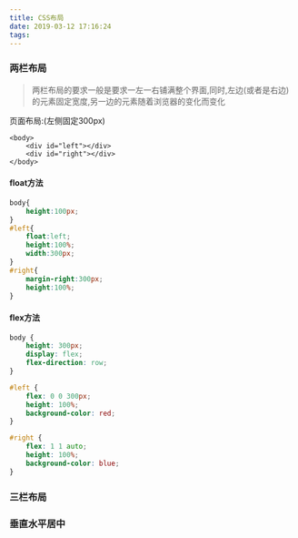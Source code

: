 ```yaml
---
title: CSS布局
date: 2019-03-12 17:16:24
tags:
---
```


### 两栏布局
> 两栏布局的要求一般是要求一左一右铺满整个界面,同时,左边(或者是右边)的元素固定宽度,另一边的元素随着浏览器的变化而变化

页面布局:(左侧固定300px)
```
<body>
    <div id="left"></div>
    <div id="right"></div>
</body>
```
#### float方法
```css
body{
    height:100px;
}
#left{
    float:left;
    height:100%;
    width:300px;
}
#right{
    margin-right:300px;
    height:100%;
}
```
#### flex方法
```css
body {
    height: 300px;
    display: flex;
    flex-direction: row;
}

#left {
    flex: 0 0 300px;
    height: 100%;
    background-color: red;
}

#right {
    flex: 1 1 auto;
    height: 100%;
    background-color: blue;
}
```

### 三栏布局

### 垂直水平居中
